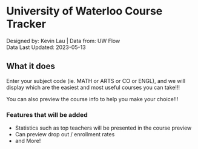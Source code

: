 # University of Waterloo Course Tracker


Designed by: Kevin Lau | Data from: UW Flow<br>
Data Last Updated: 2023-05-13<br>

## What it does
Enter your subject code (ie. MATH or ARTS or CO or ENGL), and we will display which are the easiest and most useful courses you can take!!! <br>

You can also preview the course info to help you make your choice!!!

### Features that will be added
* Statistics such as top teachers will be presented in the course preview
* Can preview drop out / enrollment rates
* and More!


